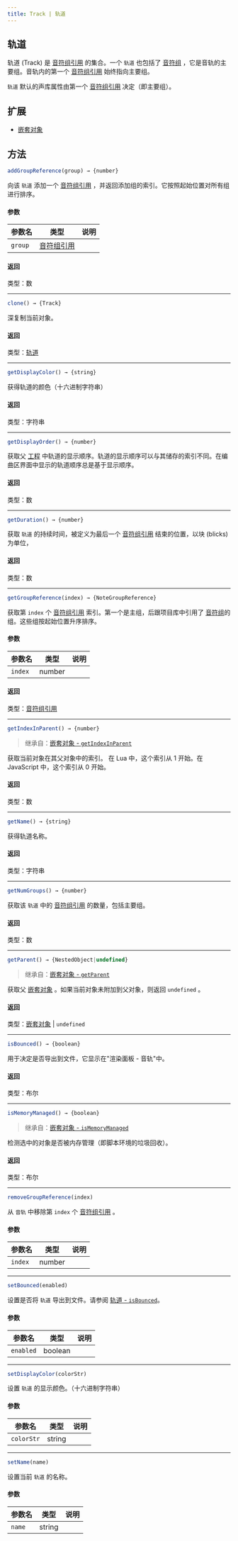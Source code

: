 ```yaml
---
title: Track | 轨道
---
```


## 轨道

轨道 (Track) 是 [音符组引用](note_group_reference.md) 的集合。一个 `轨道` 也包括了 [音符组](note_group.md) ，它是音轨的主要组。音轨内的第一个 [音符组引用](note_group_reference.md) 始终指向主要组。

`轨道` 默认的声库属性由第一个 [音符组引用](note_group_reference.md) 决定（即主要组）。

## 扩展

* [嵌套对象](nested_object.md)

## 方法

```js
addGroupReference(group) → {number}
```

向该 `轨道` 添加一个 [音符组引用](note_group_reference.md) ，并返回添加组的索引。它按照起始位置对所有组进行排序。

#### 参数

| 参数名 | 类型 | 说明 |
| --- | --- | --- |
| `group` | [音符组引用](note_group_reference.md) |  |

#### 返回

类型：数

---

```js
clone() → {Track}
```

深复制当前对象。

#### 返回

类型：[轨道](track.md)

---

```js
getDisplayColor() → {string}
```

获得轨道的颜色（十六进制字符串）

#### 返回

类型：字符串

---

```js
getDisplayOrder() → {number}
```

获取父 [工程](project.md) 中轨道的显示顺序。轨道的显示顺序可以与其储存的索引不同。在编曲区界面中显示的轨道顺序总是基于显示顺序。
#### 返回

类型：数

---

```js
getDuration() → {number}
```

获取 `轨道` 的持续时间，被定义为最后一个 [音符组引用](note_group_reference.md) 结束的位置，以块 (blicks) 为单位，

#### 返回

类型：数

---

```js
getGroupReference(index) → {NoteGroupReference}
```

获取第 `index` 个 [音符组引用](note_group_reference.md) 索引。第一个是主组，后跟项目库中引用了 [音符组](note_group.md)的组。这些组按起始位置升序排序。

#### 参数

| 参数名 | 类型 | 说明 |
| --- | --- | --- |
| `index` | number | |


#### 返回

类型：[音符组引用](note_group_reference.md)

---

```js
getIndexInParent() → {number}
```

> 继承自：[嵌套对象 - `getIndexInParent`](nested_object.md)

获取当前对象在其父对象中的索引。 在 Lua 中，这个索引从 1 开始。在 JavaScript 中，这个索引从 0 开始。
#### 返回

类型：数

---

```js
getName() → {string}
```

获得轨道名称。

#### 返回

类型：字符串

---

```js
getNumGroups() → {number}
```

获取该 `轨道` 中的 [音符组引用](note_group_reference.md) 的数量，包括主要组。

#### 返回

类型：数

---

```js
getParent() → {NestedObject|undefined}
```

> 继承自：[嵌套对象 - `getParent`](nested_object.md)

获取父 [嵌套对象](nested_object.md) 。如果当前对象未附加到父对象，则返回 `undefined` 。

#### 返回

类型：[嵌套对象](nested_object.md) | `undefined`

---
```js
isBounced() → {boolean}
```

用于决定是否导出到文件，它显示在"渲染面板 - 音轨"中。

#### 返回

类型：布尔

---

```js
isMemoryManaged() → {boolean}
```

> 继承自：[嵌套对象 - `isMemoryManaged`](NestedObject.md)

检测选中的对象是否被内存管理（即脚本环境的垃圾回收）。

#### 返回

类型：布尔

---

```js
removeGroupReference(index)
```

从 `音轨` 中移除第 `index` 个 [音符组引用](note_group_reference.md) 。

#### 参数

| 参数名 | 类型 | 说明 |
| --- | --- | --- |
| `index` | number |  |

---
```js
setBounced(enabled)
```

设置是否将 `轨道` 导出到文件。请参阅 [轨道 - `isBounced`](track.md)。

#### 参数

| 参数名 | 类型 | 说明 |
| --- | --- | --- |
| `enabled` | boolean | |

---

```js
setDisplayColor(colorStr)
```

设置 `轨道` 的显示颜色。（十六进制字符串）

#### 参数

| 参数名 | 类型 | 说明 |
| --- | --- | --- |
| `colorStr` | string |  |
---
```js
setName(name)
```

设置当前 `轨道` 的名称。

#### 参数

| 参数名 | 类型 | 说明 |
| --- | --- | --- |
| `name` | string |  |

